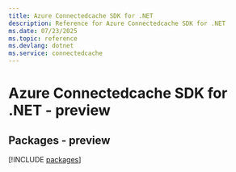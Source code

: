 ```yaml
---
title: Azure Connectedcache SDK for .NET
description: Reference for Azure Connectedcache SDK for .NET
ms.date: 07/23/2025
ms.topic: reference
ms.devlang: dotnet
ms.service: connectedcache
---
```

# Azure Connectedcache SDK for .NET - preview
## Packages - preview
[!INCLUDE [packages](connectedcache-index.md)]